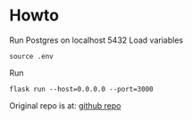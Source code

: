 # Howto
Run Postgres on localhost 5432
Load variables
```
source .env
```
Run
```
flask run --host=0.0.0.0 --port=3000
```

Original repo is at:
[github repo](https://github.com/linuxacademy/content-intro-to-python-development/tree/use-case-web-app/notes)
